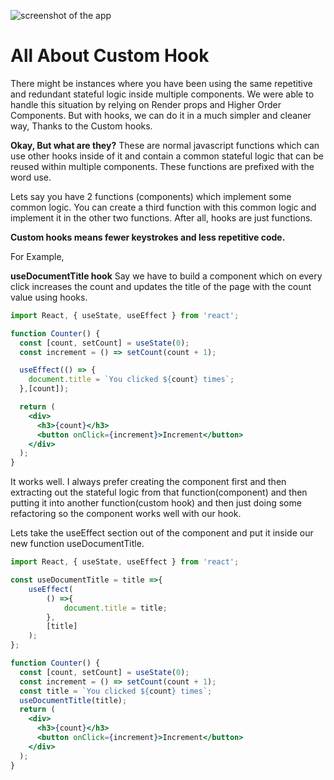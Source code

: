 ![screenshot of the app](https://raw.githubusercontent.com/praveenorugantitech/praveenorugantitech-express-js/master/tech.PNG)


# All About Custom Hook

There might be instances where you have been using the same repetitive and redundant stateful logic inside multiple components. We were able to handle this situation by relying on Render props and Higher Order Components. But with hooks, we can do it in a much simpler and cleaner way, Thanks to the Custom hooks.

**Okay, But what are they?**
These are normal javascript functions which can use other hooks inside of it and contain a common stateful logic that can be reused within multiple components. These functions are prefixed with the word use.

Lets say you have 2 functions (components) which implement some common logic. You can create a third function with this common logic and implement it in the other two functions. After all, hooks are just functions.

**Custom hooks means fewer keystrokes and less repetitive code.**

For Example,

**useDocumentTitle hook**
Say we have to build a component which on every click increases the count and updates the title of the page with the count value using hooks.

```jsx
import React, { useState, useEffect } from 'react';

function Counter() {
  const [count, setCount] = useState(0);
  const increment = () => setCount(count + 1);

  useEffect(() => {
    document.title = `You clicked ${count} times`;
  },[count]);

  return (
    <div>
      <h3>{count}</h3>
      <button onClick={increment}>Increment</button>
    </div>
  );
}

```

It works well. I always prefer creating the component first and then extracting out the stateful logic from that function(component) and then putting it into another function(custom hook) and then just doing some refactoring so the component works well with our hook.

Lets take the useEffect section out of the component and put it inside our new function useDocumentTitle.

```jsx
import React, { useState, useEffect } from 'react';

const useDocumentTitle = title =>{
    useEffect(
        () =>{
            document.title = title;
        },
        [title]
    );
};

function Counter() {
  const [count, setCount] = useState(0);
  const increment = () => setCount(count + 1);
  const title = `You clicked ${count} times`;
  useDocumentTitle(title);
  return (
    <div>
      <h3>{count}</h3>
      <button onClick={increment}>Increment</button>
    </div>
  );
}

```






